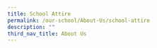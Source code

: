 ```yaml
---
title: School Attire
permalink: /our-school/About-Us/school-attire
description: ""
third_nav_title: About Us
---
```

